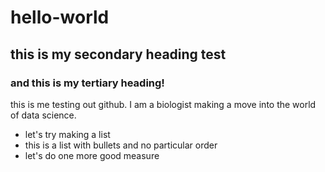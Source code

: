 # hello-world
## this is my secondary heading test
### and this is my tertiary heading!
this is me testing out github.
I am a biologist making a move into the world of data science.
* let's try making a list
* this is a list with bullets and no particular order
* let's do one more good measure
